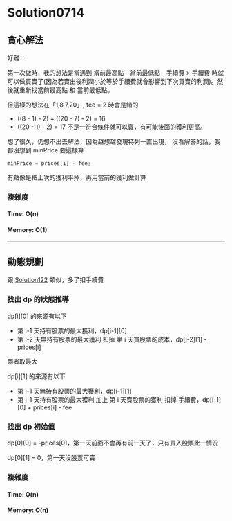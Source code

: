# Solution0714

## 貪心解法

好難...

第一次做時，我的想法是當遇到 當前最高點 - 當前最低點 - 手續費 > 手續費 時就可以做買賣了(因為若賣出後利潤小於等於手續費就會影響到下次買賣的利潤)。然後就重新找當前最高點 和 當前最低點。

但這樣的想法在「1,8,7,20」, fee = 2 時會是錯的
- ((8 - 1) - 2) + ((20 - 7) - 2) = 16
- ((20 - 1) - 2) = 17
不是一符合條件就可以賣，有可能後面的獲利更高。

想了很久，仍想不出去解法，因為越想越發現特列一直出現，
沒看解答的話，我都沒想到 minPrice 要這樣算
```csharp
minPrice = prices[i] - fee;
```
有點像是把上次的獲利平掉，再用當前的獲利做計算

### 複雜度

#### Time: O(n)

#### Memory: O(1)

---

## 動態規劃

跟 [Solution122](Solution0122.md) 類似，多了扣手續費

### 找出 dp 的狀態推導

dp[i][0] 的來源有以下
- 第 i-1 天持有股票的最大獲利，dp[i-1][0]
- 第 i-2 天無持有股票的最大獲利 扣掉 第 i 天買股票的成本，dp[i-2][1] - prices[i]

兩者取最大

dp[i][1] 的來源有以下
- 第 i-1 天無持有股票的最大獲利，dp[i-1][1]
- 第 i-1 天持有股票的最大獲利 加上 第 i 天賣股票的獲利 扣掉 手續費，dp[i-1][0] + prices[i] - fee

### 找出 dp 初始值

dp[0][0] = -prices[0]，第一天前面不會再有前一天了，只有買入股票此一情況

dp[0][1] = 0，第一天沒股票可賣

### 複雜度

#### Time: O(n)

#### Memory: O(n)